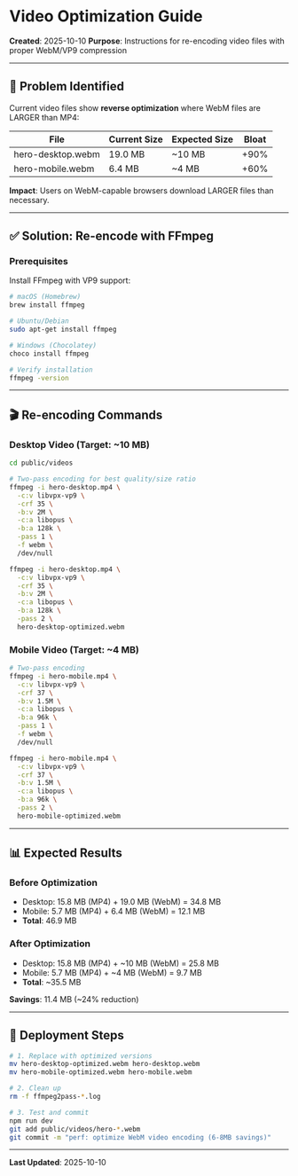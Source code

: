 # Video Optimization Guide

**Created**: 2025-10-10
**Purpose**: Instructions for re-encoding video files with proper WebM/VP9 compression

---

## 🚨 Problem Identified

Current video files show **reverse optimization** where WebM files are LARGER than MP4:

| File | Current Size | Expected Size | Bloat |
|------|-------------|---------------|-------|
| hero-desktop.webm | 19.0 MB | ~10 MB | +90% |
| hero-mobile.webm | 6.4 MB | ~4 MB | +60% |

**Impact**: Users on WebM-capable browsers download LARGER files than necessary.

---

## ✅ Solution: Re-encode with FFmpeg

### Prerequisites

Install FFmpeg with VP9 support:

```bash
# macOS (Homebrew)
brew install ffmpeg

# Ubuntu/Debian
sudo apt-get install ffmpeg

# Windows (Chocolatey)
choco install ffmpeg

# Verify installation
ffmpeg -version
```

---

## 🎬 Re-encoding Commands

### Desktop Video (Target: ~10 MB)

```bash
cd public/videos

# Two-pass encoding for best quality/size ratio
ffmpeg -i hero-desktop.mp4 \
  -c:v libvpx-vp9 \
  -crf 35 \
  -b:v 2M \
  -c:a libopus \
  -b:a 128k \
  -pass 1 \
  -f webm \
  /dev/null

ffmpeg -i hero-desktop.mp4 \
  -c:v libvpx-vp9 \
  -crf 35 \
  -b:v 2M \
  -c:a libopus \
  -b:a 128k \
  -pass 2 \
  hero-desktop-optimized.webm
```

### Mobile Video (Target: ~4 MB)

```bash
# Two-pass encoding
ffmpeg -i hero-mobile.mp4 \
  -c:v libvpx-vp9 \
  -crf 37 \
  -b:v 1.5M \
  -c:a libopus \
  -b:a 96k \
  -pass 1 \
  -f webm \
  /dev/null

ffmpeg -i hero-mobile.mp4 \
  -c:v libvpx-vp9 \
  -crf 37 \
  -b:v 1.5M \
  -c:a libopus \
  -b:a 96k \
  -pass 2 \
  hero-mobile-optimized.webm
```

---

## 📊 Expected Results

### Before Optimization
- Desktop: 15.8 MB (MP4) + 19.0 MB (WebM) = 34.8 MB
- Mobile: 5.7 MB (MP4) + 6.4 MB (WebM) = 12.1 MB
- **Total**: 46.9 MB

### After Optimization
- Desktop: 15.8 MB (MP4) + ~10 MB (WebM) = 25.8 MB
- Mobile: 5.7 MB (MP4) + ~4 MB (WebM) = 9.7 MB
- **Total**: ~35.5 MB

**Savings**: 11.4 MB (~24% reduction)

---

## 🔄 Deployment Steps

```bash
# 1. Replace with optimized versions
mv hero-desktop-optimized.webm hero-desktop.webm
mv hero-mobile-optimized.webm hero-mobile.webm

# 2. Clean up
rm -f ffmpeg2pass-*.log

# 3. Test and commit
npm run dev
git add public/videos/hero-*.webm
git commit -m "perf: optimize WebM video encoding (6-8MB savings)"
```

---

**Last Updated**: 2025-10-10
